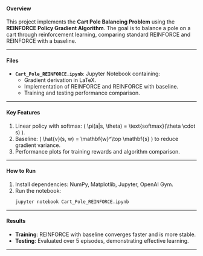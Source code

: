 #### **Overview**  
This project implements the **Cart Pole Balancing Problem** using the **REINFORCE Policy Gradient Algorithm**. The goal is to balance a pole on a cart through reinforcement learning, comparing standard REINFORCE and REINFORCE with a baseline.

---

#### **Files**  
- **`Cart_Pole_REINFORCE.ipynb`**: Jupyter Notebook containing:  
  - Gradient derivation in LaTeX.  
  - Implementation of REINFORCE and REINFORCE with baseline.  
  - Training and testing performance comparison.

---

#### **Key Features**  
1. Linear policy with softmax: \( \pi(a|s, \theta) = \text{softmax}(\theta \cdot s) \).  
2. Baseline: \( \hat{v}(s, w) = \mathbf{w}^\top \mathbf{s} \) to reduce gradient variance.  
3. Performance plots for training rewards and algorithm comparison.

---

#### **How to Run**  
1. Install dependencies: NumPy, Matplotlib, Jupyter, OpenAI Gym.  
2. Run the notebook:  
   ```bash
   jupyter notebook Cart_Pole_REINFORCE.ipynb
   ```

---

#### **Results**  
- **Training**: REINFORCE with baseline converges faster and is more stable.  
- **Testing**: Evaluated over 5 episodes, demonstrating effective learning.  

---
